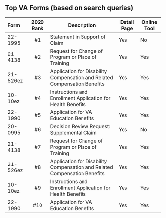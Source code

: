## Top VA Forms (based on search queries)

| Form | 2020 Rank | Description | Detail Page | Online Tool |
|:--|:--:|--|--|--|
| 22-1995 | #1 | Statement in Support of Claim  | Yes | No |
| 21-4138 | #2 | Request for Change of Program or Place of Training  | Yes | Yes |
| 21-526ez| #3 | Application for Disability Compensation and Related Compensation Benefits  | Yes | Yes |
| 10-10ez | #4 | Instructions and Enrollment Application for Health Benefits | Yes | Yes |
| 22-1990 | #5 | Application for VA Education Benefits  | Yes | Yes |
| 20-0995 | #6 | Decision Review Request: Supplemental Claim| Yes | No |
| 21-4138 | #7 | Request for Change of Program or Place of Training  | Yes | Yes |
| 21-526ez| #8 | Application for Disability Compensation and Related Compensation Benefits  | Yes | Yes |
| 10-10ez | #9 | Instructions and Enrollment Application for Health Benefits | Yes | Yes |
| 22-1990 | #10 | Application for VA Education Benefits  | Yes | Yes |
